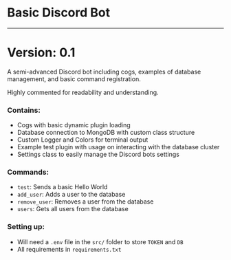 # Basic Discord Bot

****

# Version: 0.1

A semi-advanced Discord bot including cogs, 
examples of database management, and basic command registration.

Highly commented for readability and understanding.


### Contains:

- Cogs with basic dynamic plugin loading
- Database connection to MongoDB with custom class structure 
- Custom Logger and Colors for terminal output
- Example test plugin with usage on interacting with the database cluster
- Settings class to easily manage the Discord bots settings

### Commands:
- `test`: Sends a basic Hello World
- `add_user`: Adds a user to the database
- `remove_user`: Removes a user from the database
- `users`: Gets all users from the database

### Setting up:
- Will need a `.env` file in the `src/` folder to store `TOKEN` and `DB`
- All requirements in `requirements.txt`